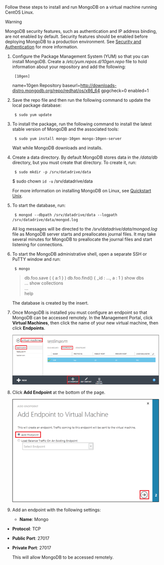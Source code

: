 Follow these steps to install and run MongoDB on a virtual machine running CentOS Linux.

> [!WARNING]
> MongoDB security features, such as authentication and IP address binding, are not enabled by default. Security features should be enabled before deploying MongoDB to a production environment.  See [Security and Authentication](http://www.mongodb.org/display/DOCS/Security+and+Authentication) for more information.
> 
> 
1. Configure the Package Management System (YUM) so that you can install MongoDB. Create a */etc/yum.repos.d/10gen.repo* file to hold information about your repository and add the following:

        [10gen]
     name=10gen Repository
     baseurl=http://downloads-distro.mongodb.org/repo/redhat/os/x86_64
     gpgcheck=0
     enabled=1
2. Save the repo file and then run the following command to update the local package database:

        $ sudo yum update
3. To install the package, run the following command to install the latest stable version of MongoDB and the associated tools:

        $ sudo yum install mongo-10gen mongo-10gen-server

    Wait while MongoDB downloads and installs.

4. Create a data directory. By default MongoDB stores data in the */data/db* directory, but you must create that directory. To create it, run:

        $ sudo mkdir -p /srv/datadrive/data
     $ sudo chown `id -u` /srv/datadrive/data

    For more information on installing MongoDB on Linux, see [Quickstart Unix](http://www.mongodb.org/display/DOCS/Quickstart+Unix).

5. To start the database, run:

        $ mongod --dbpath /srv/datadrive/data --logpath /srv/datadrive/data/mongod.log

    All log messages will be directed to the */srv/datadrive/data/mongod.log* file as MongoDB server starts and preallocates journal files. It may take several minutes for MongoDB to preallocate the journal files and start listening for connections.

6. To start the MongoDB administrative shell, open a separate SSH or PuTTY window and run:

        $ mongo
     > db.foo.save ( { a:1 } )
     > db.foo.find()
     { _id : ..., a : 1 }
     > show dbs  
     ...
     > show collections  
     ...  
     > help  

    The database is created by the insert.

7. Once MongoDB is installed you must configure an endpoint so that MongoDB can be accessed remotely. In the Management Portal, click **Virtual Machines**, then click the name of your new virtual machine, then click **Endpoints**.

    ![Endpoints][Image7]

8. Click **Add Endpoint** at the bottom of the page.

    ![Endpoints][Image8]

9. Add an endpoint with the following settings:

   * **Name**: Mongo
* **Protocol**: TCP
* **Public Port**: 27017
* **Private Port**: 27017

   This will allow MongoDB to be accessed remotely.


[QuickStartUnix]: http://www.mongodb.org/display/DOCS/Quickstart+Unix


[Image7]: ./media/install-and-run-mongo-on-centos-vm/LinuxVmAddEndpoint.png
[Image8]: ./media/install-and-run-mongo-on-centos-vm/LinuxVmAddEndpoint2.png
